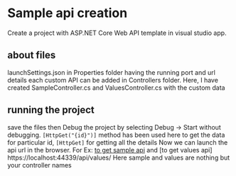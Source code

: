 # Sample api creation

Create a project with ASP.NET Core Web API template in visual studio app.

## about files
launchSettings.json in Properties folder having the running port and url details
each custom API can be added in Controllers folder.
Here, I have created SampleController.cs and ValuesController.cs with the custom data

## running the project
save the files then Debug the project by selecting  Debug -> Start without debugging.
`[HttpGet("{id}")]` method has been used here to get the data for particular id, `[HttpGet]` for getting all the details
Now we can launch the api  url in the browser. For Ex: [to get sample api](http://localhost:44339/api/sample/) and [to get values api] https://localhost:44339/api/values/
Here sample and values are nothing but your controller names













